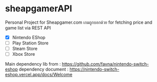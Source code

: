 # sheapgamerAPI

Personal Project for Sheapgamer.com เกมถูกบอกด้วย for fetching price and game list via REST API

- [x] Nintendo EShop
- [ ] Play Station Store
- [ ] Steam Store
- [ ] Xbox Store

Main dependency lib from  : https://github.com/favna/nintendo-switch-eshop
dependency document : https://nintendo-switch-eshop.vercel.app/docs/Welcome